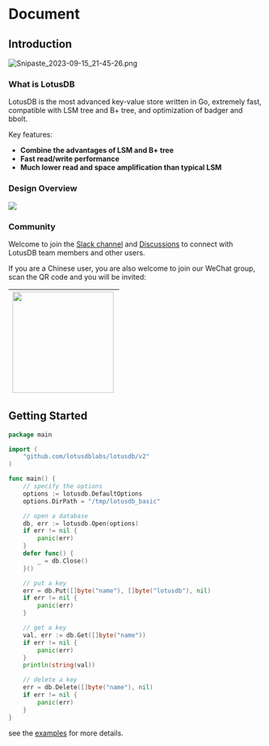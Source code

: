# Document

## Introduction
![Snipaste_2023-09-15_21-45-26.png](https://s2.loli.net/2023/09/15/MpzXhrO3KcZnYwI.png)

### What is LotusDB

LotusDB is the most advanced key-value store written in Go, extremely fast, compatible with LSM tree and B+ tree, and optimization of badger and bbolt.

Key features:

* **Combine the advantages of LSM and B+ tree**
* **Fast read/write performance**
* **Much lower read and space amplification than typical LSM**

### Design Overview

![](https://github.com/yanxiaoqi932/lotusdb/blob/docs/resource/img/design-overview.png)

### Community

Welcome to join the [Slack channel](https://join.slack.com/t/rosedblabs/shared_invite/zt-19oj8ecqb-V02ycMV0BH1~Tn6tfeTz6A) and  [Discussions](https://github.com/lotusdblabs/lotusdb/discussions) to connect with LotusDB team members and other users.

If you are a Chinese user, you are also welcome to join our WeChat group, scan the QR code and you will be invited:

| <img src="https://i.loli.net/2021/05/06/tGTH7SXg8w95slA.jpg" width="200px" align="left"/> |
| ------------------------------------------------------------ |

## Getting Started

```go
package main

import (
	"github.com/lotusdblabs/lotusdb/v2"
)

func main() {
	// specify the options
	options := lotusdb.DefaultOptions
	options.DirPath = "/tmp/lotusdb_basic"

	// open a database
	db, err := lotusdb.Open(options)
	if err != nil {
		panic(err)
	}
	defer func() {
		_ = db.Close()
	}()

	// put a key
	err = db.Put([]byte("name"), []byte("lotusdb"), nil)
	if err != nil {
		panic(err)
	}

	// get a key
	val, err := db.Get([]byte("name"))
	if err != nil {
		panic(err)
	}
	println(string(val))

	// delete a key
	err = db.Delete([]byte("name"), nil)
	if err != nil {
		panic(err)
	}
}
```
see the [examples](https://github.com/lotusdblabs/lotusdb/tree/main/examples) for more details.

